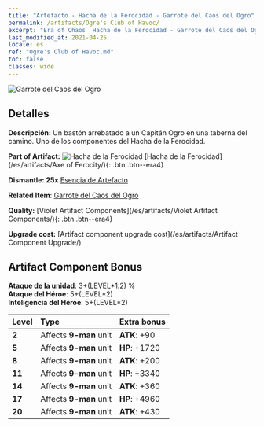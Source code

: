 ```yaml
---
title: "Artefacto - Hacha de la Ferocidad - Garrote del Caos del Ogro"
permalink: /artifacts/Ogre's Club of Havoc/
excerpt: "Era of Chaos  Hacha de la Ferocidad - Garrote del Caos del Ogro. Un bastón arrebatado a un Capitán Ogro en una taberna del camino. Uno de los componentes del Hacha de la Ferocidad."
last_modified_at: 2021-04-25
locale: es
ref: "Ogre's Club of Havoc.md"
toc: false
classes: wide
---
```


 ![Garrote del Caos del Ogro](/images/t/artifact_40311.png)



## Detalles

 **Descripción:** Un bastón arrebatado a un Capitán Ogro en una taberna del camino. Uno de los componentes del Hacha de la Ferocidad.

 **Part of Artifact:** ![Hacha de la Ferocidad](/images/t/icon_artifact_31.png) [Hacha de la Ferocidad](/es/artifacts/Axe of Ferocity/){: .btn .btn--era4}

 **Dismantle: 25x** [Esencia de Artefacto](/ItemsES/con_905/)

 **Related Item**: [Garrote del Caos del Ogro](/ItemsES/art_125/)

 **Quality:** [Violet Artifact Components](/es/artifacts/Violet Artifact Components/){: .btn .btn--era4}

 **Upgrade cost:** [Artifact component upgrade cost](/es/artifacts/Artifact Component Upgrade/)

## Artifact Component Bonus

  **Ataque de la unidad**: 3+(LEVEL\*1.2) %<br/>**Ataque del Héroe**: 5+(LEVEL\*2)<br/>**Inteligencia del Héroe**: 5+(LEVEL\*2)

  |  Level  | Type |    Extra bonus  | 
  |:--------|:-----|:----------------| 
  | **2** | Affects **9-man** unit | **ATK**: +90 | 
  | **5** | Affects **9-man** unit | **HP**: +1720 | 
  | **8** | Affects **9-man** unit | **ATK**: +200 | 
  | **11** | Affects **9-man** unit | **HP**: +3340 | 
  | **14** | Affects **9-man** unit | **ATK**: +360 | 
  | **17** | Affects **9-man** unit | **HP**: +4960 | 
  | **20** | Affects **9-man** unit | **ATK**: +430 | 
